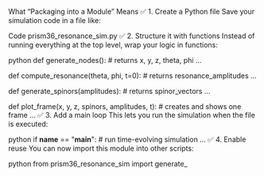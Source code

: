 What “Packaging into a Module” Means
✅ 1. Create a Python file
Save your simulation code in a file like:

Code
prism36_resonance_sim.py
✅ 2. Structure it with functions
Instead of running everything at the top level, wrap your logic in functions:

python
def generate_nodes():
    # returns x, y, z, theta, phi
    ...

def compute_resonance(theta, phi, t=0):
    # returns resonance_amplitudes
    ...

def generate_spinors(amplitudes):
    # returns spinor_vectors
    ...

def plot_frame(x, y, z, spinors, amplitudes, t):
    # creates and shows one frame
    ...
✅ 3. Add a main loop
This lets you run the simulation when the file is executed:

python
if __name__ == "__main__":
    # run time-evolving simulation
    ...
✅ 4. Enable reuse
You can now import this module into other scripts:

python
from prism36_resonance_sim import generate_
